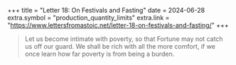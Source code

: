 +++
title = "Letter 18: On Festivals and Fasting"
date = 2024-06-28
extra.symbol = "production_quantity_limits"
extra.link = "https://www.lettersfromastoic.net/letter-18-on-festivals-and-fasting/"
+++

> Let us become intimate with poverty, so that Fortune may not catch us off our
> guard. We shall be rich with all the more comfort, if we once learn how far
> poverty is from being a burden. 

